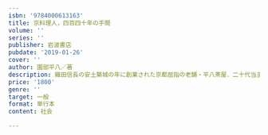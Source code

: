 ```yaml
---
isbn: '9784000613163'
title: 京料理人，四百四十年の手間
volume: ''
series: ''
publisher: 岩波書店
pubdate: '2019-01-26'
cover: ''
author: 園部平八／著
description: 織田信長の安土築城の年に創業された京都屈指の老舗・平八茶屋．二十代当主が「一子相伝」の精進の道を語る．
price: '1800'
genre: ''
target: 一般
format: 単行本
content: 社会

---
```

